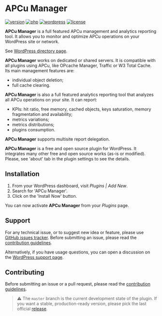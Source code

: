 # APCu Manager
[![version](https://badgen.net/github/release/Pierre-Lannoy/wp-apcu-manager/)](https://wordpress.org/plugins/apcu-manager/)
[![php](https://badgen.net/badge/php/7.2+/green)](https://wordpress.org/plugins/apcu-manager/)
[![wordpress](https://badgen.net/badge/wordpress/5.2+/green)](https://wordpress.org/plugins/apcu-manager/)
[![license](https://badgen.net/github/license/Pierre-Lannoy/wp-apcu-manager/)](/license.txt)

__APCu Manager__ is a full featured APCu management and analytics reporting tool. It allows you to monitor and optimize APCu operations on your WordPress site or network.

See [WordPress directory page](https://wordpress.org/plugins/apcu-manager/). 

__APCu Manager__ works on dedicated or shared servers. It is compatible with all plugins using APCu, like OPcache Manager, Traffic or W3 Total Cache. Its main management features are:

* individual object deletion;
* full cache clearing.

__APCu Manager__ is also a full featured analytics reporting tool that analyzes all APCu operations on your site. It can report:

* KPIs: hit ratio, free memory, cached objects, keys saturation, memory fragmentation and availability;
* metrics variations;
* metrics distributions;
* plugins consumption.

__APCu Manager__ supports multisite report delegation.

__APCu Manager__ is a free and open source plugin for WordPress. It integrates many other free and open source works (as-is or modified). Please, see 'about' tab in the plugin settings to see the details.

## Installation

1. From your WordPress dashboard, visit _Plugins | Add New_.
2. Search for 'APCu Manager'.
3. Click on the 'Install Now' button.

You can now activate __APCu Manager__ from your _Plugins_ page.

## Support

For any technical issue, or to suggest new idea or feature, please use [GitHub issues tracker](https://github.com/Pierre-Lannoy/wp-apcu-manager/issues). Before submitting an issue, please read the [contribution guidelines](CONTRIBUTING.md).

Alternatively, if you have usage questions, you can open a discussion on the [WordPress support page](https://wordpress.org/support/plugin/apcu-manager/). 

## Contributing

Before submitting an issue or a pull request, please read the [contribution guidelines](CONTRIBUTING.md).

> ⚠️ The `master` branch is the current development state of the plugin. If you want a stable, production-ready version, please pick the last official [release](https://github.com/Pierre-Lannoy/wp-apcu-manager/releases).
